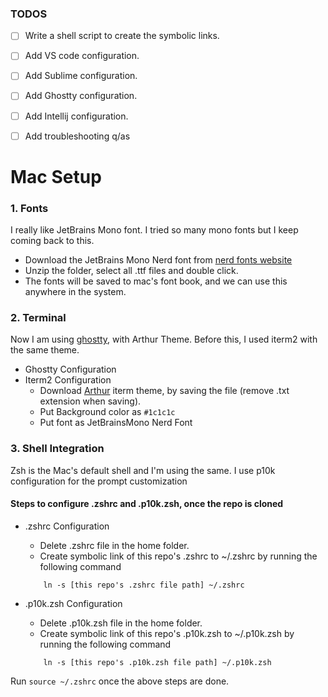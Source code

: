 ### TODOS
- [ ] Write a shell script to create the symbolic links.
- [ ] Add VS code configuration.
- [ ] Add Sublime configuration.
- [ ] Add Ghostty configuration.
- [ ] Add Intellij configuration.
- [ ] Add troubleshooting q/as


# Mac Setup

### 1. Fonts
I really like JetBrains Mono font. I tried so many mono fonts but I keep coming back to this. 

- Download the JetBrains Mono Nerd font from [nerd fonts website](https://www.nerdfonts.com/font-downloads)
- Unzip the folder, select all .ttf files and double click.
- The fonts will be saved to mac's font book, and we can use this anywhere in the system.


### 2. Terminal
Now I am using [ghostty](https://ghostty.org/), with Arthur Theme. Before this, I used iterm2 with the same theme.
- Ghostty Configuration 
- Iterm2 Configuration
    - Download [Arthur](https://raw.githubusercontent.com/mbadolato/iTerm2-Color-Schemes/master/schemes/Arthur.itermcolors) iterm theme, by saving the file (remove .txt extension when saving).
    - Put Background color as `#1c1c1c`
    - Put font as JetBrainsMono Nerd Font


### 3. Shell Integration
Zsh is the Mac's default shell and I'm using the same. I use p10k configuration for the prompt customization

#### Steps to configure .zshrc and .p10k.zsh, once the repo is cloned
- .zshrc Configuration
    - Delete .zshrc file in the home folder.
    - Create symbolic link of this repo's .zshrc to ~/.zshrc by running the following command
    ```
        ln -s [this repo's .zshrc file path] ~/.zshrc
    ```


- .p10k.zsh Configuration 
    - Delete .p10k.zsh file in the home folder.
    - Create symbolic link of this repo's .p10k.zsh to ~/.p10k.zsh by running the following command
    ```
        ln -s [this repo's .p10k.zsh file path] ~/.p10k.zsh
    ```


Run `source ~/.zshrc` once the above steps are done.

